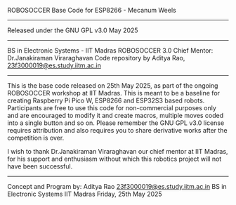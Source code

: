 ROBOSOCCER Base Code for ESP8266 - Mecanum Weels
************************
Released under the GNU GPL v3.0 May 2025
************************
BS in Electronic Systems - IIT Madras
ROBOSOCCER 3.0 
Chief Mentor: Dr.Janakiraman Viraraghavan 
Code repository by Aditya Rao, 23f3000019@es.study.iitm.ac.in
************************

This is the base code released on 25th May 2025, as part of the ongoing ROBOSOCCER workshop at IIT Madras.
This is meant to be a baseline for creating Raspberry Pi Pico W, ESP8266 and ESP32S3 based robots.
Participants are free to use this code for non-commercial purposes only and are encouraged to modify it and create macros, multiple moves coded into a single button and so on. Please remember the GNU GPL v3.0 license requires attribution and also requires you to share derivative works after the competition is over.

I wish to thank Dr.Janakiraman Viraraghavan our chief mentor at IIT Madras, for his support and enthusiasm without which this robotics project will not have been successful.

************************
Concept and Program by: Aditya Rao 23f3000019@es.study.iitm.ac.in BS in Electronic Systems IIT Madras Friday, 25th May 2025
